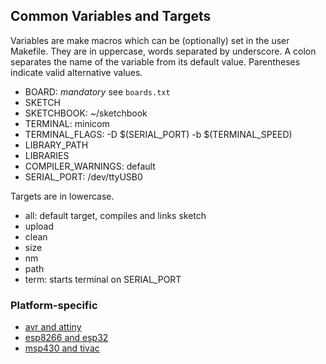 ## Common Variables and Targets

Variables are make macros which can be (optionally) set in the user Makefile. They are in uppercase, words separated by underscore. A colon separates the name of the variable from its default value. Parentheses indicate valid alternative values.

- BOARD: _mandatory_ see `boards.txt`
- SKETCH
- SKETCHBOOK: ~/sketchbook
- TERMINAL: minicom
- TERMINAL_FLAGS: -D $(SERIAL_PORT) -b $(TERMINAL_SPEED)
- LIBRARY_PATH
- LIBRARIES
- COMPILER_WARNINGS: default
- SERIAL_PORT: /dev/ttyUSB0

Targets are in lowercase.

- all: default target, compiles and links sketch
- upload
- clean
- size
- nm
- path
- term: starts terminal on SERIAL_PORT

### Platform-specific
- [avr and attiny](avr.md)
- [esp8266 and esp32](esp.md)
- [msp430 and tivac](msp.md)

